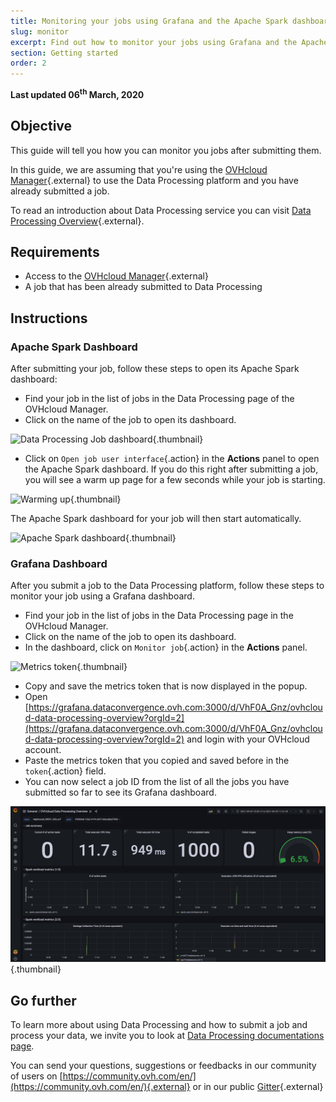 ```yaml
---
title: Monitoring your jobs using Grafana and the Apache Spark dashboard 
slug: monitor
excerpt: Find out how to monitor your jobs using Grafana and the Apache Spark dashboard
section: Getting started
order: 2
---
```


**Last updated 06<sup>th</sup> March, 2020**

## Objective

This guide will tell you how you can monitor you jobs after submitting them. 

In this guide, we are assuming that you're using the [OVHcloud Manager](https://ca.ovh.com/auth/?action=gotomanager&from=https://www.ovh.com/asia/&ovhSubsidiary=asia){.external} to use the Data Processing platform and you have already submitted a job. 

To read an introduction about Data Processing service you can visit [Data Processing Overview](../overview){.external}.

## Requirements 

- Access to the [OVHcloud Manager](https://ca.ovh.com/auth/?action=gotomanager&from=https://www.ovh.com/asia/&ovhSubsidiary=asia){.external}
- A job that has been already submitted to Data Processing

## Instructions

### Apache Spark Dashboard 

After submitting your job, follow these steps to open its Apache Spark dashboard: 

- Find your job in the list of jobs in the Data Processing page of the OVHcloud Manager.
- Click on the name of the job to open its dashboard. 

![Data Processing Job dashboard](images/jobuserinterface.png){.thumbnail}

- Click on  `Open job user interface`{.action} in the **Actions** panel to open the Apache Spark dashboard. If you do this right after submitting a job, you will see a warm up page for a few seconds while your job is starting. 

![Warming up](images/warmup.png){.thumbnail}

The Apache Spark dashboard for your job will then start automatically. 

![Apache Spark dashboard](images/sparkdashboard.png){.thumbnail}

### Grafana Dashboard

After you submit a job to the Data Processing platform, follow these steps to monitor your job using a Grafana dashboard. 

- Find your job in the list of jobs in the Data Processing page in the OVHcloud Manager.
- Click on the name of the job to open its dashboard. 
- In the dashboard, click on `Monitor job`{.action} in the **Actions** panel. 

![Metrics token](images/token.png){.thumbnail}

- Copy and save the metrics token that is now displayed in the popup. 
- Open [https://grafana.dataconvergence.ovh.com:3000/d/VhF0A_Gnz/ovhcloud-data-processing-overview?orgId=2](https://grafana.dataconvergence.ovh.com:3000/d/VhF0A_Gnz/ovhcloud-data-processing-overview?orgId=2) and login with your OVHcloud account.
- Paste the metrics token that you copied and saved before in the `token`{.action} field.
- You can now select a job ID from the list of all the jobs you have submitted so far to see its Grafana dashboard. 

![grafana charts](images/grafanadashboard.png){.thumbnail}

## Go further

To learn more about using Data Processing and how to submit a job and process your data, we invite you to look at [Data Processing documentations page](../).

You can send your questions, suggestions or feedbacks in our community of users on [https://community.ovh.com/en/](https://community.ovh.com/en/){.external} or in our public [Gitter](https://gitter.im/ovh/data-processing){.external}
